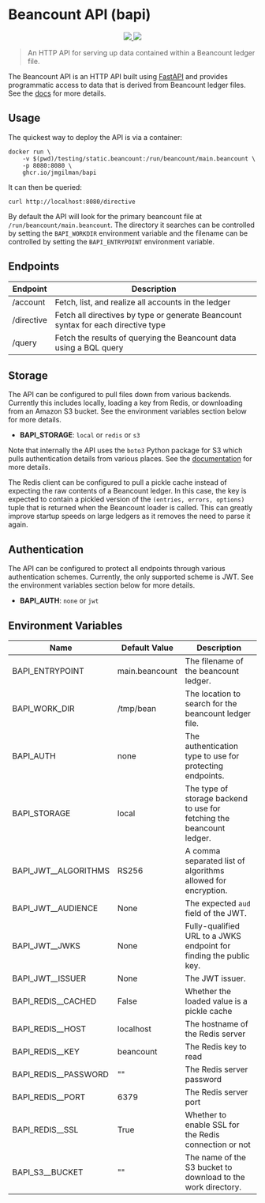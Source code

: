 # Beancount API (bapi)

<p align="center">
    <a href="https://github.com/jmgilman/bapi/actions/workflows/ci.yml">
        <img src="https://github.com/jmgilman/bapi/actions/workflows/ci.yml/badge.svg"/>
    </a>
    <a href="https://jmgilman.github.io/bapi/">
        <img src="https://img.shields.io/badge/docs-passing-brightgreen"/>
    </a>
</p>

> An HTTP API for serving up data contained within a Beancount ledger file.

The Beancount API is an HTTP API built using [FastAPI][1] and provides
programmatic access to data that is derived from Beancount ledger files. See
the [docs][2] for more details.

## Usage

The quickest way to deploy the API is via a container:

```shell
docker run \
    -v $(pwd)/testing/static.beancount:/run/beancount/main.beancount \
    -p 8080:8080 \
    ghcr.io/jmgilman/bapi
```

It can then be queried:

```shell
curl http://localhost:8080/directive
```

By default the API will look for the primary beancount file at
`/run/beancount/main.beancount`. The directory it searches can be controlled by
setting the `BAPI_WORKDIR` environment variable and the filename can be
controlled by setting the `BAPI_ENTRYPOINT` environment variable.

## Endpoints

| Endpoint     | Description
| ------------ | --------------------------------------------------------------------------------- |
| /account     | Fetch, list, and realize all accounts in the ledger                               |
| /directive   | Fetch all directives by type or generate Beancount syntax for each directive type |
| /query       | Fetch the results of querying the Beancount data using a BQL query                |

## Storage

The API can be configured to pull files down from various backends. Currently
this includes locally, loading a key from Redis, or downloading from an Amazon
S3 bucket. See the environment variables section below for more details.

* **BAPI_STORAGE**: `local` or `redis` or `s3`

Note that internally the API uses the `boto3` Python package for S3 which pulls
authentication details from various places. See the [documentation][3] for more
details.

The Redis client can be configured to pull a pickle cache instead of expecting
the raw contents of a Beancount ledger. In this case, the key is expected to
contain a pickled version of the `(entries, errors, options)` tuple that is
returned when the Beancount loader is called. This can greatly improve startup
speeds on large ledgers as it removes the need to parse it again.

## Authentication

The API can be configured to protect all endpoints through various
authentication schemes. Currently, the only supported scheme is JWT. See the
environment variables section below for more details.

* **BAPI_AUTH**: `none` or `jwt`

## Environment Variables

| Name                 | Default Value  | Description                                                           |
| -------------------- | -------------- | --------------------------------------------------------------------- |
| BAPI_ENTRYPOINT      | main.beancount | The filename of the beancount ledger.                                 |
| BAPI_WORK_DIR        | /tmp/bean      | The location to search for the beancount ledger file.                 |
| BAPI_AUTH            | none           | The authentication type to use for protecting endpoints.              |
| BAPI_STORAGE         | local          | The type of storage backend to use for fetching the beancount ledger. |
| BAPI_JWT__ALGORITHMS | RS256          | A comma separated list of algorithms allowed for encryption.          |
| BAPI_JWT__AUDIENCE   | None           | The expected `aud` field of the JWT.                                  |
| BAPI_JWT__JWKS       | None           | Fully-qualified URL to a JWKS endpoint for finding the public key.    |
| BAPI_JWT__ISSUER     | None           | The JWT issuer.                                                       |
| BAPI_REDIS__CACHED   | False          | Whether the loaded value is a pickle cache                            |
| BAPI_REDIS__HOST     | localhost      | The hostname of the Redis server                                      |
| BAPI_REDIS__KEY      | beancount      | The Redis key to read                                                 |
| BAPI_REDIS__PASSWORD | ""             | The Redis server password                                             |
| BAPI_REDIS__PORT     | 6379           | The Redis server port                                                 |
| BAPI_REDIS__SSL      | True           | Whether to enable SSL for the Redis connection or not                 |
| BAPI_S3__BUCKET      | ""             | The name of the S3 bucket to download to the work directory.          |

[1]: https://fastapi.tiangolo.com/
[2]: https://jmgilman.github.io/bapi/
[3]: https://boto3.amazonaws.com/v1/documentation/api/latest/guide/credentials.html#environment-variables
